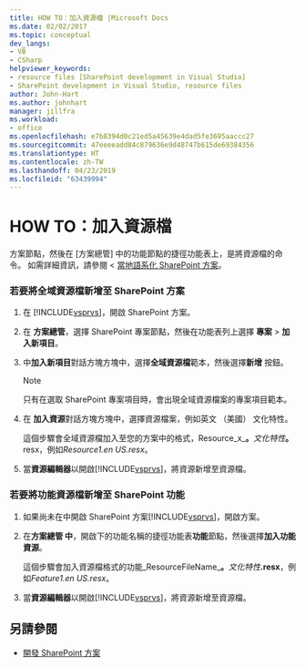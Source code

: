 ```yaml
---
title: HOW TO：加入資源檔 |Microsoft Docs
ms.date: 02/02/2017
ms.topic: conceptual
dev_langs:
- VB
- CSharp
helpviewer_keywords:
- resource files [SharePoint development in Visual Studio]
- SharePoint development in Visual Studio, resource files
author: John-Hart
ms.author: johnhart
manager: jillfra
ms.workload:
- office
ms.openlocfilehash: e7b8394d0c21ed5a45639e4dad5fe3695aaccc27
ms.sourcegitcommit: 47eeeeadd84c879636e9d48747b615de69384356
ms.translationtype: HT
ms.contentlocale: zh-TW
ms.lasthandoff: 04/23/2019
ms.locfileid: "63439994"
---
```

# <a name="how-to-add-a-resource-file"></a>HOW TO：加入資源檔
  方案節點，然後在 [方案總管] 中的功能節點的捷徑功能表上，是將資源檔的命令。 如需詳細資訊，請參閱 <<c0> [ 當地語系化 SharePoint 方案](../sharepoint/localizing-sharepoint-solutions.md)。

### <a name="to-add-a-global-resource-file-to-a-sharepoint-solution"></a>若要將全域資源檔新增至 SharePoint 方案

1. 在  [!INCLUDE[vsprvs](../sharepoint/includes/vsprvs-md.md)]，開啟 SharePoint 方案。

2. 在 **方案總管**，選擇 SharePoint 專案節點，然後在功能表列上選擇 **專案** > **加入新項目**。

3. 中**加入新項目**對話方塊方塊中，選擇**全域資源檔**範本，然後選擇**新增** 按鈕。

   > [!NOTE]
   > 只有在選取 SharePoint 專案項目時，會出現全域資源檔案的專案項目範本。

4. 在 **加入資源**對話方塊方塊中，選擇資源檔案，例如英文 （美國） 文化特性。

    這個步驟會全域資源檔加入至您的方案中的格式，Resource_x_**。**<em>文化特性</em><strong>。</strong>resx，例如*Resource1.en US.resx*。

5. 當**資源編輯器**以開啟[!INCLUDE[vsprvs](../sharepoint/includes/vsprvs-md.md)]，將資源新增至資源檔。

### <a name="to-add-a-feature-resource-file-to-a-sharepoint-feature"></a>若要將功能資源檔新增至 SharePoint 功能

1. 如果尚未在中開啟 SharePoint 方案[!INCLUDE[vsprvs](../sharepoint/includes/vsprvs-md.md)]，開啟方案。

2. 在**方案總管 中**，開啟下的功能名稱的捷徑功能表**功能**節點，然後選擇**加入功能資源**。

     這個步驟會加入資源檔格式的功能_ResourceFileName_**。**_文化特性_**.resx**，例如*Feature1.en US.resx*。

3. 當**資源編輯器**以開啟[!INCLUDE[vsprvs](../sharepoint/includes/vsprvs-md.md)]，將資源新增至資源檔。

## <a name="see-also"></a>另請參閱
- [開發 SharePoint 方案](../sharepoint/developing-sharepoint-solutions.md)
